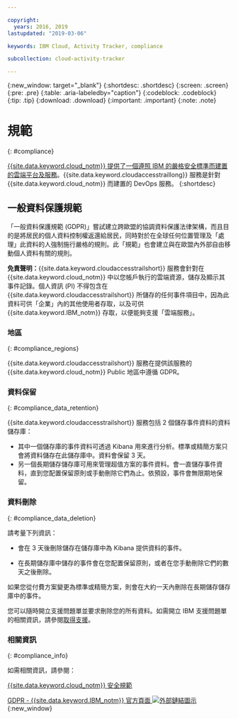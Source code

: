```yaml
---

copyright:
  years: 2016, 2019
lastupdated: "2019-03-06"

keywords: IBM Cloud, Activity Tracker, compliance

subcollection: cloud-activity-tracker

---
```


{:new_window: target="_blank"}
{:shortdesc: .shortdesc}
{:screen: .screen}
{:pre: .pre}
{:table: .aria-labeledby="caption"}
{:codeblock: .codeblock}
{:tip: .tip}
{:download: .download}
{:important: .important}
{:note: .note}


# 規範
{: #compliance}

[{{site.data.keyword.cloud_notm}} 提供了一個遵照 IBM 的嚴格安全標準而建置的雲端平台及服務](/docs/security/compliance.html#compliance)。{{site.data.keyword.cloudaccesstraillong}} 服務是針對 {{site.data.keyword.cloud_notm}} 而建置的 DevOps 服務。
{:shortdesc}


## 一般資料保護規範

「一般資料保護規範 (GDPR)」嘗試建立跨歐盟的協調資料保護法律架構，而且目的是將居民的個人資料控制權返還給居民，同時對於在全球任何位置管理及「處理」此資料的人強制施行嚴格的規則。此「規範」也會建立與在歐盟內外部自由移動個人資料有關的規則。 

**免責聲明：**{{site.data.keyword.cloudaccesstrailshort}} 服務會針對在 {{site.data.keyword.cloud_notm}} 中以您帳戶執行的雲端資源，儲存及顯示其事件記錄。個人資訊 (PI) 不得包含在 {{site.data.keyword.cloudaccesstrailshort}} 所儲存的任何事件項目中，因為此資料可供「企業」內的其他使用者存取，以及可供 {{site.data.keyword.IBM_notm}} 存取，以便能夠支援「雲端服務」。

### 地區
{: #compliance_regions}

{{site.data.keyword.cloudaccesstrailshort}} 服務在提供該服務的 {{site.data.keyword.cloud_notm}} Public 地區中遵循 GDPR。


### 資料保留
{: #compliance_data_retention}

{{site.data.keyword.cloudaccesstrailshort}} 服務包括 2 個儲存事件資料的資料儲存庫： 

* 其中一個儲存庫的事件資料可透過 Kibana 用來進行分析。標準或精簡方案只會將資料儲存在此儲存庫中。資料會保留 3 天。
* 另一個長期儲存儲存庫可用來管理超值方案的事件資料。會一直儲存事件資料，直到您配置保留原則或手動刪除它們為止。依預設，事件會無限期地保留。


### 資料刪除
{: #compliance_data_deletion}

請考量下列資訊：

* 會在 3 天後刪除儲存在儲存庫中為 Kibana 提供資料的事件。

* 在長期儲存庫中儲存的事件會在您配置保留原則，或者在您手動刪除它們的數天之後刪除。 



如果您從付費方案變更為標準或精簡方案，則會在大約一天內刪除在長期儲存儲存庫中的事件。

您可以隨時開立支援問題單並要求刪除您的所有資料。如需開立 IBM 支援問題單的相關資訊，請參閱[取得支援](/docs/get-support?topic=get-support-getting-customer-support#getting-customer-support)。



### 相關資訊
{: #compliance_info}

如需相關資訊，請參閱：

[{{site.data.keyword.cloud_notm}} 安全規範](/docs/overview?topic=overview-security#compliance)

[GDPR - {{site.data.keyword.IBM_notm}} 官方頁面 ![外部鏈結圖示](../../icons/launch-glyph.svg "外部鏈結圖示")](https://www.ibm.com/data-responsibility/gdpr/){:new_window}



